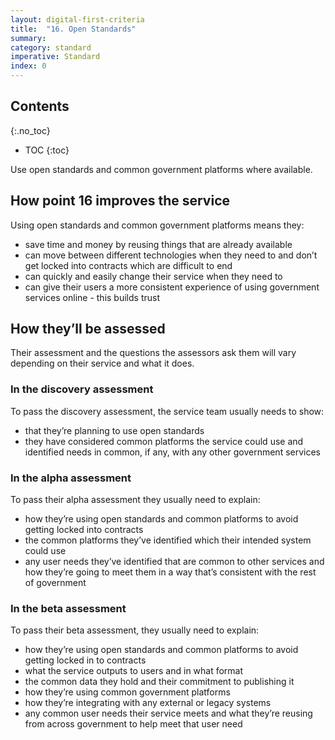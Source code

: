 ```yaml
---
layout: digital-first-criteria
title:  "16. Open Standards"
summary:
category: standard
imperative: Standard
index: 0
---
```


## Contents
{:.no_toc}
* TOC
{:toc}
<!--TOC max3-->

Use open standards and common government platforms where available.

## How point 16 improves the service

Using open standards and common government platforms means they:

* save time and money by reusing things that are already available
* can move between different technologies when they need to and don’t get locked into contracts which are difficult to end
* can quickly and easily change their service when they need to
* can give their users a more consistent experience of using government services online - this builds trust

## How they’ll be assessed

Their assessment and the questions the assessors ask them will vary depending on their service and what it does.

### In the discovery assessment

To pass the discovery assessment, the service team usually needs to show:

* that they’re planning to use open standards
* they have considered common platforms the service could use and identified needs in common, if any, with any other government services

### In the alpha assessment

To pass their alpha assessment they usually need to explain:

* how they’re using open standards and common platforms to avoid getting locked into contracts
* the common platforms they’ve identified which their intended system could use
* any user needs they’ve identified that are common to other services and how they’re going to meet them in a way that’s consistent with the rest of government

### In the beta assessment

To pass their beta assessment, they usually need to explain:

* how they’re using open standards and common platforms to avoid getting locked in to contracts
* what the service outputs to users and in what format
* the common data they hold and their commitment to publishing it
* how they’re using common government platforms
* how they’re integrating with any external or legacy systems
* any common user needs their service meets and what they’re reusing from across government to help meet that user need
